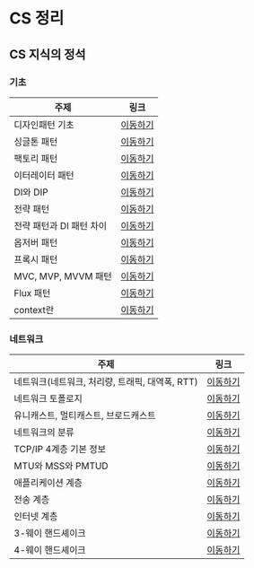 # CS 정리

## CS 지식의 정석

### 기초

| 주제                     | 링크                                                                                                          |
| ------------------------ | ------------------------------------------------------------------------------------------------------------- |
| 디자인패턴 기초          | [이동하기](https://github.com/CHOIJUNHYUK01/cs_wiki/blob/main/CS-vible-lecture/basic/design-pattern.md)       |
| 싱글톤 패턴              | [이동하기](https://github.com/CHOIJUNHYUK01/cs_wiki/blob/main/CS-vible-lecture/basic/singleton-pattern.md)    |
| 팩토리 패턴              | [이동하기](https://github.com/CHOIJUNHYUK01/cs_wiki/blob/main/CS-vible-lecture/basic/factory-pattern.md)      |
| 이터레이터 패턴          | [이동하기](https://github.com/CHOIJUNHYUK01/cs_wiki/blob/main/CS-vible-lecture/basic/iterator-pattern.md)     |
| DI와 DIP                 | [이동하기](https://github.com/CHOIJUNHYUK01/cs_wiki/blob/main/CS-vible-lecture/basic/dependency-injection.md) |
| 전략 패턴                | [이동하기](https://github.com/CHOIJUNHYUK01/cs_wiki/blob/main/CS-vible-lecture/basic/strategy-pattern.md)     |
| 전략 패턴과 DI 패턴 차이 | [이동하기](https://github.com/CHOIJUNHYUK01/cs_wiki/blob/main/CS-vible-lecture/basic/diff-pattern.md)         |
| 옵저버 패턴              | [이동하기](https://github.com/CHOIJUNHYUK01/cs_wiki/blob/main/CS-vible-lecture/basic/observer-pattern.md)     |
| 프록시 패턴              | [이동하기](https://github.com/CHOIJUNHYUK01/cs_wiki/blob/main/CS-vible-lecture/basic/proxy-pattern.md)        |
| MVC, MVP, MVVM 패턴      | [이동하기](https://github.com/CHOIJUNHYUK01/cs_wiki/blob/main/CS-vible-lecture/basic/mvc-pattern.md)          |
| Flux 패턴                | [이동하기](https://github.com/CHOIJUNHYUK01/cs_wiki/blob/main/CS-vible-lecture/basic/flux-pattern.md)         |
| context란                | [이동하기](https://github.com/CHOIJUNHYUK01/cs_wiki/blob/main/CS-vible-lecture/basic/what-is-context.md)      |

### 네트워크

| 주제                                            | 링크                                                                                                        |
| ----------------------------------------------- | ----------------------------------------------------------------------------------------------------------- |
| 네트워크(네트워크, 처리량, 트래픽, 대역폭, RTT) | [이동하기](https://github.com/CHOIJUNHYUK01/cs_wiki/blob/main/CS-vible-lecture/network/about-network.md)    |
| 네트워크 토폴로지                               | [이동하기](https://github.com/CHOIJUNHYUK01/cs_wiki/blob/main/CS-vible-lecture/network/network-topology.md) |
| 유니캐스트, 멀티캐스트, 브로드캐스트            | [이동하기](https://github.com/CHOIJUNHYUK01/cs_wiki/blob/main/CS-vible-lecture/network/about-casting.md)    |
| 네트워크의 분류                                 | [이동하기](https://github.com/CHOIJUNHYUK01/cs_wiki/blob/main/CS-vible-lecture/network/kind-of-network.md)  |
|TCP/IP 4계층 기본 정보|[이동하기](https://github.com/CHOIJUNHYUK01/cs_wiki/blob/main/CS-vible-lecture/network/about-tcp-and-ip.md)|
|MTU와 MSS와 PMTUD|[이동하기](https://github.com/CHOIJUNHYUK01/cs_wiki/blob/main/CS-vible-lecture/network/mtu-and-mss.md)|
|애플리케이션 계층|[이동하기](https://github.com/CHOIJUNHYUK01/cs_wiki/blob/main/CS-vible-lecture/network/application-layer.md)|
|전송 계층|[이동하기](https://github.com/CHOIJUNHYUK01/cs_wiki/blob/main/CS-vible-lecture/network/transport-layer.md)|
|인터넷 계층|[이동하기](https://github.com/CHOIJUNHYUK01/cs_wiki/blob/main/CS-vible-lecture/network/network-layer.md)|
|3-웨이 핸드셰이크|[이동하기](https://github.com/CHOIJUNHYUK01/cs_wiki/blob/main/CS-vible-lecture/network/handshake-three.md)|
|4-웨이 핸드셰이크|[이동하기](https://github.com/CHOIJUNHYUK01/cs_wiki/blob/main/CS-vible-lecture/network/handshake-four.md)|
